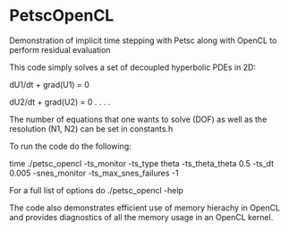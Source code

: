 PetscOpenCL
===========

Demonstration of implicit time stepping with Petsc along with OpenCL to perform residual evaluation

This code simply solves a set of decoupled hyperbolic PDEs in 2D:

dU1/dt + grad(U1) = 0

dU2/dt + grad(U2) = 0
       .
       .
       .
       .

The number of equations that one wants to solve (DOF) as well as the resolution
(N1, N2) can be set in constants.h

To run the code do the following:

time ./petsc_opencl -ts_monitor -ts_type theta -ts_theta_theta 0.5 -ts_dt 0.005 -snes_monitor -ts_max_snes_failures -1

For a full list of options do
./petsc_opencl -help

The code also demonstrates efficient use of memory hierachy in OpenCL and
provides diagnostics of all the memory usage in an OpenCL kernel.
